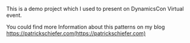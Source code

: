 This is a demo project which I used to present on DynamicsCon Virtual event. 

You could find more Information about this patterns on my blog https://patrickschiefer.com(https://patrickschiefer.com)  
